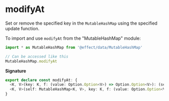 # modifyAt

Set or remove the specified key in the `MutableHashMap` using the specified
update function.

To import and use `modifyAt` from the "MutableHashMap" module:

```ts
import * as MutableHashMap from '@effect/data/MutableHashMap'

// Can be accessed like this
MutableHashMap.modifyAt
```

**Signature**

```ts
export declare const modifyAt: {
  <K, V>(key: K, f: (value: Option.Option<V>) => Option.Option<V>): (self: MutableHashMap<K, V>) => MutableHashMap<K, V>
  <K, V>(self: MutableHashMap<K, V>, key: K, f: (value: Option.Option<V>) => Option.Option<V>): MutableHashMap<K, V>
}
```
